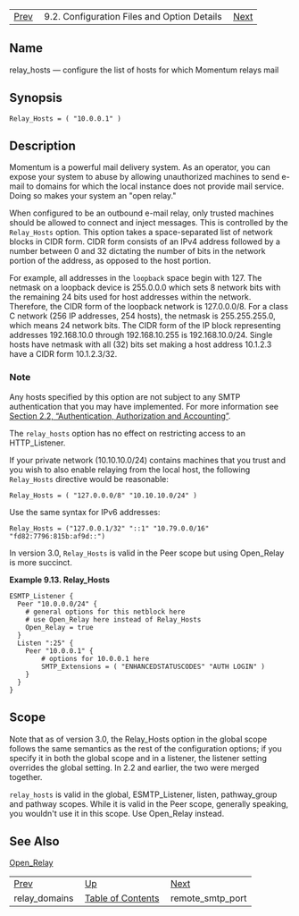|     |     |     |
| --- | --- | --- |
| [Prev](conf.ref.relay_domains)  | 9.2. Configuration Files and Option Details |  [Next](conf.ref.remote_smtp_port.php) |

<a name="conf.ref.relay_hosts"></a>
## Name

relay_hosts — configure the list of hosts for which Momentum relays mail

## Synopsis

`Relay_Hosts = ( "10.0.0.1" )`

<a name="idp11119200"></a>
## Description

Momentum is a powerful mail delivery system. As an operator, you can expose your system to abuse by allowing unauthorized machines to send e-mail to domains for which the local instance does not provide mail service. Doing so makes your system an "open relay."

When configured to be an outbound e-mail relay, only trusted machines should be allowed to connect and inject messages. This is controlled by the `Relay_Hosts` option. This option takes a space-separated list of network blocks in CIDR form. CIDR form consists of an IPv4 address followed by a number between 0 and 32 dictating the number of bits in the network portion of the address, as opposed to the host portion.

For example, all addresses in the `loopback` space begin with 127\. The netmask on a loopback device is 255.0.0.0 which sets 8 network bits with the remaining 24 bits used for host addresses within the network. Therefore, the CIDR form of the loopback network is 127.0.0.0/8\. For a class C network (256 IP addresses, 254 hosts), the netmask is 255.255.255.0, which means 24 network bits. The CIDR form of the IP block representing addresses 192.168.10.0 through 192.168.10.255 is 192.168.10.0/24. Single hosts have netmask with all (32) bits set making a host address 10.1.2.3 have a CIDR form 10.1.2.3/32.

### Note

Any hosts specified by this option are not subject to any SMTP authentication that you may have implemented. For more information see [Section 2.2, “Authentication, Authorization and Accounting”](conf.aaa "2.2. Authentication, Authorization and Accounting").

The `relay_hosts` option has no effect on restricting access to an HTTP_Listener.

If your private network (10.10.10.0/24) contains machines that you trust and you wish to also enable relaying from the local host, the following `Relay_Hosts` directive would be reasonable:

`Relay_Hosts = ( "127.0.0.0/8" "10.10.10.0/24" )`

Use the same syntax for IPv6 addresses:

`Relay_Hosts = ("127.0.0.1/32" "::1" "10.79.0.0/16" "fd82:7796:815b:af9d::")`

In version 3.0, `Relay_Hosts` is valid in the Peer scope but using Open_Relay is more succinct.

<a name="example.relay_hosts.peer"></a>

**Example 9.13. Relay_Hosts**

```
ESMTP_Listener {
  Peer "10.0.0.0/24" {
    # general options for this netblock here
    # use Open_Relay here instead of Relay_Hosts
    Open_Relay = true
  }
  Listen ":25" {
    Peer "10.0.0.1" {
        # options for 10.0.0.1 here
        SMTP_Extensions = ( "ENHANCEDSTATUSCODES" "AUTH LOGIN" )
    }
  }
}
```

<a name="idp11133136"></a>
## Scope

Note that as of version 3.0, the Relay_Hosts option in the global scope follows the same semantics as the rest of the configuration options; if you specify it in both the global scope and in a listener, the listener setting overrides the global setting. In 2.2 and earlier, the two were merged together.

`relay_hosts` is valid in the global, ESMTP_Listener, listen, pathway_group and pathway scopes. While it is valid in the Peer scope, generally speaking, you wouldn't use it in this scope. Use Open_Relay instead.

<a name="idp11136640"></a>
## See Also

[Open_Relay](ecelerity.conf#ecelerity.conf3.listener.options.open_relay)

|     |     |     |
| --- | --- | --- |
| [Prev](conf.ref.relay_domains)  | [Up](conf.ref.files.php) |  [Next](conf.ref.remote_smtp_port.php) |
| relay_domains  | [Table of Contents](index) |  remote_smtp_port |
